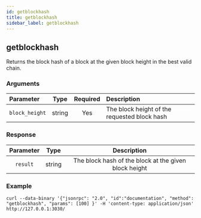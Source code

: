 ```yaml
---
id: getblockhash
title: getblockhash
sidebar_label: getblockhash
---
```


## getblockhash

Returns the block hash of a block at the given block height in the best valid chain.

### Arguments

|    Parameter   |  Type  | Required |                  Description                 |
|:-------------- |:------:|:--------:|:-------------------------------------------- |
| `block_height` | string |    Yes   | The block height of the requested block hash |

### Response

| Parameter |  Type  |                      Description                      |
|:---------:|:------:|:-----------------------------------------------------:|
| `result`  | string | The block hash of the block at the given block height |

### Example
```
curl --data-binary '{"jsonrpc": "2.0", "id":"documentation", "method": "getblockhash", "params": [100] }' -H 'content-type: application/json' http://127.0.0.1:3030/
```
